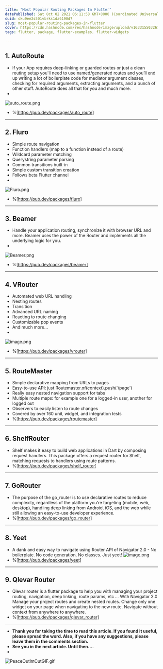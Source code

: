 ```yaml
---
title: "Most Popular Routing Packages In Flutter"
datePublished: Sat Oct 02 2021 06:11:58 GMT+0000 (Coordinated Universal Time)
cuid: cku9ee2s501vbrks1da6190d7
slug: most-popular-routing-packages-in-flutter
cover: https://cdn.hashnode.com/res/hashnode/image/upload/v1633155032673/_WiINrDiB.png
tags: flutter, package, flutter-examples, flutter-widgets

---
```


## 1. AutoRoute
- If your App requires deep-linking or guarded routes or just a clean routing setup you'll need to use named/generated routes and you’ll end up writing a lot of boilerplate code for mediator argument classes, checking for required arguments, extracting arguments, and a bunch of other stuff. AutoRoute does all that for you and much more.
- 
![auto_route.png](https://cdn.hashnode.com/res/hashnode/image/upload/v1633152998857/ZNBVY0Lpa.png)
- %[https://pub.dev/packages/auto_route]

--------

## 2. Fluro
- Simple route navigation
- Function handlers (map to a function instead of a route)
- Wildcard parameter matching
- Querystring parameter parsing
- Common transitions built-in
- Simple custom transition creation
- Follows beta Flutter channel
- 
![Fluro.png](https://cdn.hashnode.com/res/hashnode/image/upload/v1633153073056/_QfKVmFcO.png)
- %[https://pub.dev/packages/fluro]

--------

## 3. Beamer
- Handle your application routing, synchronize it with browser URL and more. Beamer uses the power of the Router and implements all the underlying logic for you.
- 
![Beamer.png](https://cdn.hashnode.com/res/hashnode/image/upload/v1633153126345/LZYI-klS8.png)
- %[https://pub.dev/packages/beamer]
-------

## 4. VRouter
- Automated web URL handling
- Nesting routes
- Transition
- Advanced URL naming
- Reacting to route changing
- Customizable pop events
- And much more...
- 
![image.png](https://cdn.hashnode.com/res/hashnode/image/upload/v1633153194012/3u6w-soJG.png)
- %[https://pub.dev/packages/vrouter]

---------

## 5. RouteMaster
- Simple declarative mapping from URLs to pages
- Easy-to-use API: just Routemaster.of(context).push('/page')
- Really easy nested navigation support for tabs
- Multiple route maps: for example one for a logged-in user, another for logged out
- Observers to easily listen to route changes
- Covered by over 160 unit, widget, and integration tests
- %[https://pub.dev/packages/routemaster]
----------

## 6. ShelfRouter
- Shelf makes it easy to build web applications in Dart by composing request handlers. This package offers a request router for Shelf, matching requests to handlers using route patterns.
- %[https://pub.dev/packages/shelf_router]

--------

## 7. GoRouter
- The purpose of the go_router is to use declarative routes to reduce complexity, regardless of the platform you're targeting (mobile, web, desktop), handling deep linking from Android, iOS, and the web while still allowing an easy-to-use developer experience.
- %[https://pub.dev/packages/go_router]

--------

## 8. Yeet
- A dank and easy way to navigate using Router API of Navigator 2.0 - No boilerplate. No code generation. No classes. Just yeet!
![image.png](https://cdn.hashnode.com/res/hashnode/image/upload/v1633153514530/eIcPgFgua.png)
- %[https://pub.dev/packages/yeet]

--------

## 9. Qlevar Router
- Qlevar router is a flutter package to help you with managing your project routing, navigation, deep linking, route params, etc ... With Navigator 2.0 Manage your project routes and create nested routes. Change only one widget on your page when navigating to the new route. Navigate without context from anywhere to anywhere.
- %[https://pub.dev/packages/qlevar_router]

---------

- **Thank you for taking the time to read this article. If you found it useful, please spread the word. Also, if you have any suggestions, please leave them in the comments section.**
- **See you in the next article. Until then....**
- 
![PeaceOutImOutGIF.gif](https://cdn.hashnode.com/res/hashnode/image/upload/v1633153763107/-u1rb27K-.gif)
